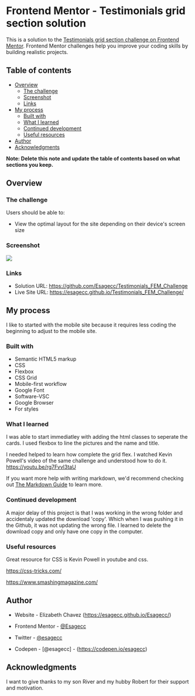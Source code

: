 # Frontend Mentor - Testimonials grid section solution

This is a solution to the [Testimonials grid section challenge on Frontend Mentor](https://www.frontendmentor.io/challenges/testimonials-grid-section-Nnw6J7Un7). Frontend Mentor challenges help you improve your coding skills by building realistic projects. 

## Table of contents

- [Overview](#overview)
  - [The challenge](#the-challenge)
  - [Screenshot](#screenshot)
  - [Links](#links)
- [My process](#my-process)
  - [Built with](#built-with)
  - [What I learned](#what-i-learned)
  - [Continued development](#continued-development)
  - [Useful resources](#useful-resources)
- [Author](#author)
- [Acknowledgments](#acknowledgments)

**Note: Delete this note and update the table of contents based on what sections you keep.**

## Overview

### The challenge

Users should be able to:

- View the optimal layout for the site depending on their device's screen size

### Screenshot

![](./screenshot.jpg)

### Links

- Solution URL: https://github.com/Esagecc/Testimonials_FEM_Challenge
- Live Site URL: https://esagecc.github.io/Testimonials_FEM_Challenge/

## My process
 
 I like to started with the mobile site because it requires less coding the beginning to adjust to the mobile site. 
### Built with

- Semantic HTML5 markup
- CSS 
- Flexbox
- CSS Grid
- Mobile-first workflow
- Google Font
- Software-VSC
- Google Browser
 - For styles



### What I learned
I was able to start immediatley with adding the html classes to seperate the cards. I used flexbox to line the pictures and the name and title.

I needed helped to learn how complete the grid flex. I watched Kevin Powell's video of the same challenge and understood how to do it. https://youtu.be/rg7Fvvl3taU



If you want more help with writing markdown, we'd recommend checking out [The Markdown Guide](https://www.markdownguide.org/) to learn more.


### Continued development

A major delay of this project is that I was working in the wrong folder and accidentaly updated the download 'copy'. Which when I was pushing it in the Github, it was not updating the wrong file. I learned to delete the download copy and only have one copy in the computer. 


### Useful resources

Great resource for CSS is Kevin Powell in youtube and css.

https://css-tricks.com/

https://www.smashingmagazine.com/

## Author

- Website - Elizabeth Chavez (https://esagecc.github.io/Esagecc/)
- Frontend Mentor - [@Esagecc](https://www.frontendmentor.io/profile/Esagecc)
- Twitter - [@esagecc](https://twitter.com/esagecc)

- Codepen - [@esagecc] - (https://codepen.io/esagecc)

## Acknowledgments

I want to give thanks to my son River and my hubby Robert for their support and motivation. 

